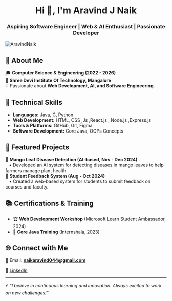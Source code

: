 <h1 align="center">Hi 👋, I'm Aravind J Naik</h1>
<h3 align="center">Aspiring Software Engineer | Web & AI Enthusiast | Passionate Developer</h3>

<p align="left"> <img src="https://komarev.com/ghpvc/?username=AravindNaik&label=Profile%20views&color=0e75b6&style=flat" alt="AravindNaik" /> </p>

## 🚀 About Me
🎓 **Computer Science & Engineering (2022 - 2026)**  
📍 **Shree Devi Institute Of Technology, Mangalore**  
💡 Passionate about **Web Development, AI, and Software Engineering**.  
 

## 🔨 Technical Skills
- **Languages:** Java, C, Python 
- **Web Development:** HTML, CSS ,Js ,React.js , Node.js ,Express.js 
- **Tools & Platforms:** GitHub, Git, Figma  
- **Software Development:** Core Java, OOPs Concepts  

## 📌 Featured Projects  
🔹 **Mango Leaf Disease Detection (AI-based, Nov - Dec 2024)**  
&nbsp;&nbsp;&nbsp;• Developed an AI system for detecting diseases in mango leaves to help farmers manage plant health.  
🔹 **Student Feedback System (Aug - Oct 2024)**  
&nbsp;&nbsp;&nbsp;• Created a web-based system for students to submit feedback on courses and faculty. 


## 📚 Certifications & Training
- 🏆 **Web Development Workshop** (Microsoft Learn Student Ambassador, 2024)   
- 🏅 **Core Java Training** (Internshala, 2023)  


## 🌐 Connect with Me
📧 Email: **naikaravind044@gmail.com**  

🔗 [LinkedIn](https://www.linkedin.com/in/aravind-naik-07a711277?utm_source=share&utm_campaign=share_via&utm_content=profile&utm_medium=android_app)  

---
⚡ *"I believe in continuous learning and innovation. Always excited to work on new challenges!"*  
